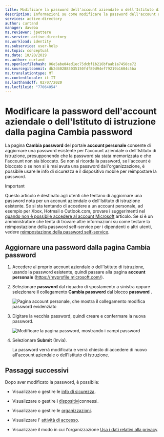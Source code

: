 ```yaml
---
title: Modificare la password dell'account aziendale o dell'Istituto di istruzione-Azure AD
description: Informazioni su come modificare la password dell'account aziendale o dell'Istituto di istruzione dalla pagina Cambia password del portale account personale.
services: active-directory
author: curtand
manager: daveba
ms.reviewer: jpettere
ms.service: active-directory
ms.workload: identity
ms.subservice: user-help
ms.topic: conceptual
ms.date: 10/28/2019
ms.author: curtand
ms.openlocfilehash: 06e5abe04ed1ec75dcbf1b216bfaab1a7458ce72
ms.sourcegitcommit: db2d402883035150f4f89d94ef79219b1604c5ba
ms.translationtype: MT
ms.contentlocale: it-IT
ms.lasthandoff: 02/07/2020
ms.locfileid: "77064054"
---
```

# <a name="change-your-work-or-school-account-password-from-the-change-password-page"></a>Modificare la password dell'account aziendale o dell'Istituto di istruzione dalla pagina Cambia password

La pagina **Cambia password** del portale **account personale** consente di aggiornare una password esistente per l'account aziendale o dell'Istituto di istruzione, presupponendo che la password sia stata memorizzata e che l'account non sia bloccato. Se non si ricorda la password, se l'account è bloccato o se non si è mai avuta una password dall'organizzazione, è possibile usare le info di sicurezza e il dispositivo mobile per reimpostare la password.

>[!Important]
>Questo articolo è destinato agli utenti che tentano di aggiornare una password nota per un account aziendale o dell'Istituto di istruzione esistente. Se si sta tentando di accedere a un account personale, ad esempio per Xbox, Hotmail o Outlook.com, provare i suggerimenti nel [quando non è possibile accedere al account Microsoft](https://support.microsoft.com/help/12429/microsoft-account-sign-in-cant) articolo. Se si è un amministratore che tenta di trovare altre informazioni su come testare la reimpostazione della password self-service per i dipendenti o altri utenti, vedere [reimpostazione della password self-service](https://docs.microsoft.com/azure/active-directory/authentication/quickstart-sspr).

## <a name="update-a-password-from-the-change-password-page"></a>Aggiornare una password dalla pagina Cambia password

1. Accedere al proprio account aziendale o dell'Istituto di istruzione, usando la password esistente, quindi passare alla pagina **account personale** (https://myprofile.microsoft.com/).

2. Selezionare **password** dal riquadro di spostamento a sinistra oppure selezionare il collegamento **Cambia password** dal blocco **password** .

    ![Pagina account personale, che mostra il collegamento modifica password evidenziato](media/my-account-portal/my-account-portal-change-password.png)

3. Digitare la vecchia password, quindi creare e confermare la nuova password.

    ![Modificare la pagina password, mostrando i campi password](media/my-account-portal/my-account-portal-change-password-page.png)

4. Selezionare **Submit** (Invia).

    La password verrà modificata e verrà chiesto di accedere di nuovo all'account aziendale o dell'Istituto di istruzione.

## <a name="next-steps"></a>Passaggi successivi

Dopo aver modificato la password, è possibile:

- Visualizzare o gestire le [info di sicurezza](user-help-security-info-overview.md).

- Visualizzare o gestire i [dispositivi](my-account-portal-devices-page.md)connessi.

- Visualizzare o gestire le [organizzazioni](my-account-portal-organizations-page.md).

- Visualizzare l' [attività di accesso](my-account-portal-sign-ins-page.md).

- Visualizzare il modo in cui l'organizzazione [Usa i dati relativi alla privacy](my-account-portal-privacy-page.md).
